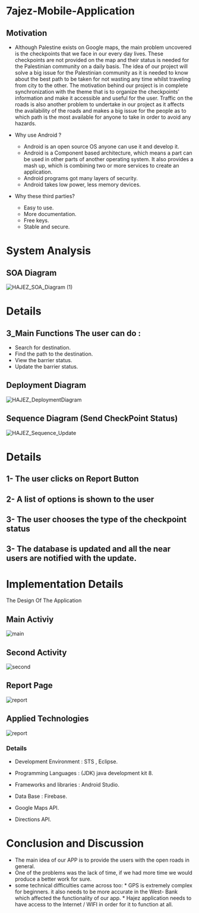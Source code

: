 # 7ajez-Mobile-Application
 ## Motivation
   * Although Palestine exists on Google maps, the main problem uncovered is the checkpoints that we face in our every day lives. These checkpoints are not provided on the map and their status is needed for the Palestinian community on a daily basis. The idea of our project will solve a big issue for the Palestinian community as it is needed to know about the best path to be taken for not wasting any time whilst traveling from city to the other. The motivation behind our project is in complete synchronization with the theme that is to organize the checkpoints’ information and make it accessible and useful for the user. Traffic on the roads is also another problem to undertake in our project as it affects the availability of the roads and makes a big issue for the people as to which path is the most available for anyone to take in order to avoid any hazards.

 * Why use Android ?
    - Android is an open source OS anyone can use it and develop it. 
    - Android is a Component based architecture, which means a part can be used in other parts of another operating system. It also provides a mash up, which is combining two or more services to create an application.
    - Android programs got many layers of security.
    - Android takes low power, less memory devices.
   
  
  
 * Why these third parties?
    - Easy to use.
    - More documentation.
    - Free keys.
    - Stable and secure.

# System Analysis

  ## SOA Diagram
![HAJEZ_SOA_Diagram (1)](https://user-images.githubusercontent.com/43942189/60539868-61f81380-9d16-11e9-8d3b-d5ae088fb88c.png)
   
# Details

 ## 3_Main Functions The user can do :
    
  * Search for destination.
  * Find the path to the destination.
  * View the barrier status.
  * Update the barrier status.
  
  ## Deployment Diagram

![HAJEZ_DeploymentDiagram](https://user-images.githubusercontent.com/43942189/60547287-f028c580-9d27-11e9-9204-6b985d1b8ff4.png)
   
## Sequence Diagram (Send CheckPoint Status)

![HAJEZ_Sequence_Update](https://user-images.githubusercontent.com/43942189/60547454-60cfe200-9d28-11e9-8de3-99f33a80eaa3.png)

# Details

 ## 1- The user clicks on Report Button
 ## 2- A list of options is shown to the user
 ## 3- The user chooses the type of the checkpoint status
 ## 3- The database is updated and all the near users are notified with the update.
   

# Implementation Details
 The Design Of The Application 


 ## Main Activiy 
 
 ![main](https://user-images.githubusercontent.com/43942189/60547764-303c7800-9d29-11e9-9615-e120dd94282a.png)

 ## Second Activity 
 
 ![second](https://user-images.githubusercontent.com/43942189/60547845-67128e00-9d29-11e9-8d82-0af9901ae8b4.png)
 
 ## Report Page
 
 ![report](https://user-images.githubusercontent.com/43942189/60547964-ab9e2980-9d29-11e9-8c31-f5d1d6b9e657.png)

 
  ## Applied Technologies
  
  ![report](https://user-images.githubusercontent.com/43942189/60548263-57e01000-9d2a-11e9-978c-964e989a294b.png)

  
  ### Details 
  * Development Environment : STS , Eclipse.
  
  * Programming Languages : (JDK) java development kit 8.
  
  * Frameworks and libraries : Android Studio.
  
  * Data Base : Firebase.
  
  * Google Maps API. 
  
  * Directions API.
 
   
  # Conclusion and Discussion
   - The main idea of our APP is to provide the users with the open roads in general.
   - One of the problems was the lack of time, if we had more time we would produce a better work for sure.
   - some technical difficulties came across too:
    * GPS is extremely complex for beginners. it also needs to be more accurate in the West- Bank which affected the functionality of         our app.
    * Hajez application needs to have access to the Internet / WIFI in order for it to function at all.

 
   

   

